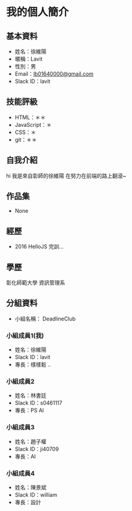 # 我的個人簡介

## 基本資料
- 姓名：徐維陽
- 暱稱：Lavit
- 性別：男
- Email：lb01640000@gmail.com
- Slack ID：lavit

## 技能評級
- HTML：＊＊
- JavaScript：＊
- CSS：＊
- git：＊＊

## 自我介紹
hi 我是來自彰師的徐維陽
在努力在前端的路上翻滾~

## 作品集
-  None

## 經歷
- 2016 HelloJS 完訓...

## 學歷
彰化師範大學 資訊管理系

## 分組資料
- 小組名稱： DeadlineClub

### 小組成員1(我)
- 姓名：徐維陽
- Slack ID：lavit
- 專長：樣樣鬆 ..

### 小組成員2
- 姓名：林書廷
- Slack ID：s0461117
- 專長：PS AI

### 小組成員3
- 姓名：趙子權
- Slack ID：ji40709
- 專長：AI

### 小組成員4
- 姓名：陳景斌
- Slack ID：william
- 專長：設計
